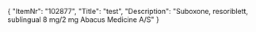 {
  "ItemNr": "102877",
  "Title": "test",
  "Description": "Suboxone, resoriblett, sublingual 8 mg/2 mg Abacus Medicine A/S"
}